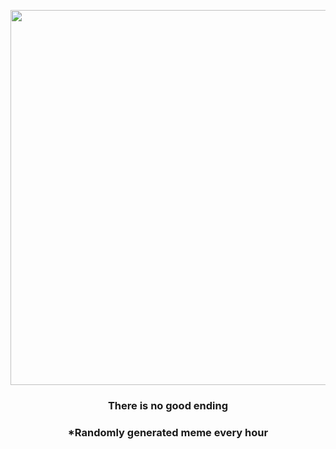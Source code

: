 <p align="center">
        <img src="https://i.redd.it/mqvxj2pjqmz81.gif" width="600" height="600">
        </p>
        <h3 align="center">There is no good ending</h3>
        <h3 align="center">*Randomly generated meme every hour</h3>
    